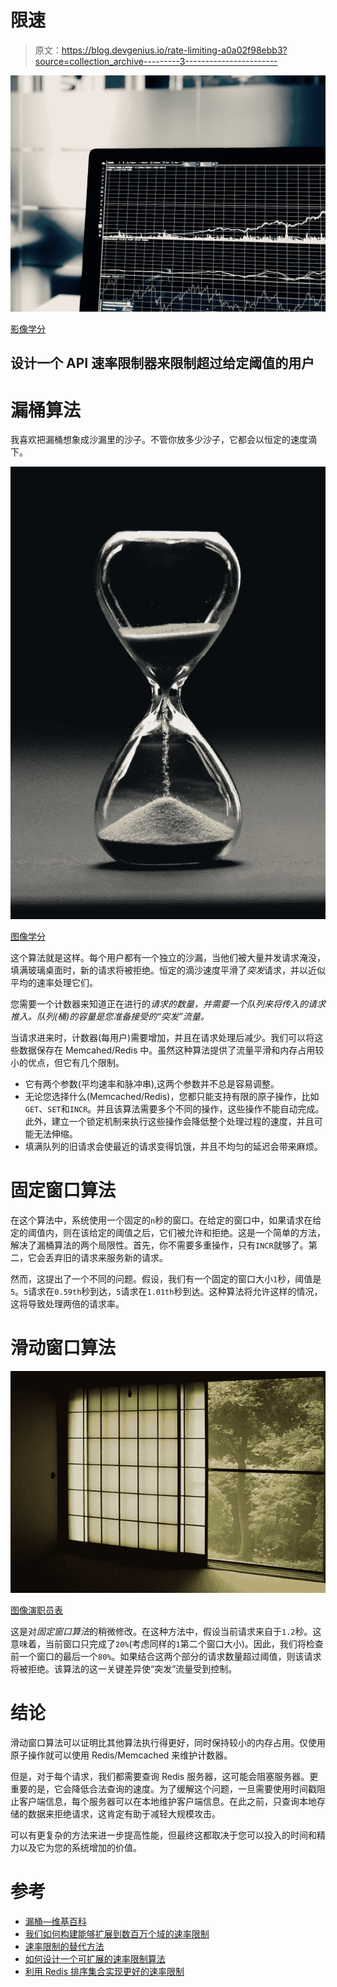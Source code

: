 # 限速

> 原文：<https://blog.devgenius.io/rate-limiting-a0a02f98ebb3?source=collection_archive---------3----------------------->

![](img/fb4c93462715828c1694405950876310.png)

[影像学分](https://unsplash.com/photos/dBI_My696Rk?utm_source=unsplash&utm_medium=referral&utm_content=creditShareLink)

## 设计一个 API 速率限制器来限制超过给定阈值的用户

# 漏桶算法

我喜欢把漏桶想象成沙漏里的沙子。不管你放多少沙子，它都会以恒定的速度滴下。

![](img/767e34e406a061911d2d64f0427a9b5e.png)

[图像学分](https://unsplash.com/photos/5Hl5reICevY?utm_source=unsplash&utm_medium=referral&utm_content=creditShareLink)

这个算法就是这样。每个用户都有一个独立的沙漏，当他们被大量并发请求淹没，填满玻璃桌面时，新的请求将被拒绝。恒定的滴沙速度平滑了*突发*请求，并以近似平均的速率处理它们。

您需要一个计数器来知道正在进行的*请求的数量，并需要一个队列来将传入的请求推入。队列(桶)的容量是您准备接受的“突发”流量。*

当请求进来时，计数器(每用户)需要增加，并且在请求处理后减少。我们可以将这些数据保存在 Memcahed/Redis 中。虽然这种算法提供了流量平滑和内存占用较小的优点，但它有几个限制。

*   它有两个参数(平均速率和脉冲串),这两个参数并不总是容易调整。
*   无论您选择什么(Memcached/Redis)，您都只能支持有限的原子操作，比如`GET`、`SET`和`INCR`。并且该算法需要多个不同的操作，这些操作不能自动完成。此外，建立一个锁定机制来执行这些操作会降低整个处理过程的速度，并且可能无法伸缩。
*   填满队列的旧请求会使最近的请求变得饥饿，并且不均匀的延迟会带来麻烦。

# 固定窗口算法

在这个算法中，系统使用一个固定的`n`秒的窗口。在给定的窗口中，如果请求在给定的阈值内，则在该给定的阈值之后，它们被允许和拒绝。这是一个简单的方法，解决了漏桶算法的两个局限性。首先，你不需要多重操作，只有`INCR`就够了。第二，它会丢弃旧的请求来服务新的请求。

然而，这提出了一个不同的问题。假设，我们有一个固定的窗口大小`1`秒，阈值是`5`。`5`请求在`0.59th`秒到达，`5`请求在`1.01th`秒到达。这种算法将允许这样的情况，这将导致处理两倍的请求率。

# 滑动窗口算法

![](img/a68f2c8605ad4a73aa350f5e66cc17ef.png)

[图像演职员表](https://unsplash.com/photos/qbP_kUO8tyY?utm_source=unsplash&utm_medium=referral&utm_content=creditShareLink)

这是对*固定窗口算法*的稍微修改。在这种方法中，假设当前请求来自于`1.2`秒。这意味着，当前窗口只完成了`20%`(考虑同样的`1`第二个窗口大小)。因此，我们将检查前一个窗口的最后一个`80%`。如果结合这两个部分的请求数量超过阈值，则该请求将被拒绝。该算法的这一关键差异使“突发”流量受到控制。

# 结论

滑动窗口算法可以证明比其他算法执行得更好，同时保持较小的内存占用。仅使用原子操作就可以使用 Redis/Memcached 来维护计数器。

但是，对于每个请求，我们都需要查询 Redis 服务器，这可能会阻塞服务器。更重要的是，它会降低合法查询的速度。为了缓解这个问题，一旦需要使用时间戳阻止客户端信息，每个服务器可以在本地维护客户端信息。在此之前，只查询本地存储的数据来拒绝请求，这肯定有助于减轻大规模攻击。

可以有更复杂的方法来进一步提高性能，但最终这都取决于您可以投入的时间和精力以及它为您的系统增加的价值。

# 参考

*   [漏桶—维基百科](https://en.wikipedia.org/wiki/Leaky_bucket)
*   [我们如何构建能够扩展到数百万个域的速率限制](https://blog.cloudflare.com/counting-things-a-lot-of-different-things/)
*   [速率限制的替代方法](https://www.figma.com/blog/an-alternative-approach-to-rate-limiting/)
*   [如何设计一个可扩展的速率限制算法](https://konghq.com/blog/how-to-design-a-scalable-rate-limiting-algorithm/)
*   [利用 Redis 排序集合实现更好的速率限制](https://engineering.classdojo.com/blog/2015/02/06/rolling-rate-limiter/)